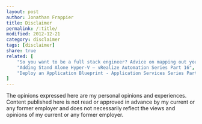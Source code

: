 ```yaml
---
layout: post
author: Jonathan Frappier
title: Disclaimer
permalink: /:title/
modified: 2012-12-21
category: disclaimer
tags: [disclaimer]
share: true
related: [
    "So you want to be a full stack engineer? Advice on mapping out your career.", 
    "Adding Stand Alone Hyper-V – vRealize Automation Series Part 16", 
    "Deploy an Application Blueprint - Application Services Series Part 5"
]
---
```

The opinions expressed here are my personal opinions and experiences. Content published here is not read or approved in advance by my current or any former employer and does not necessarily reflect the views and opinions of my current or any former employer.